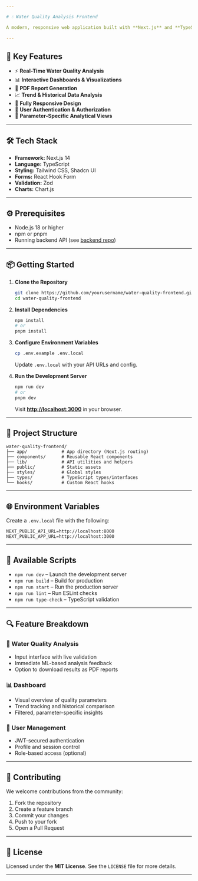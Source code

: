 ```yaml
---

# 💧 Water Quality Analysis Frontend

A modern, responsive web application built with **Next.js** and **TypeScript** for water quality monitoring and analysis. This frontend enables users to input water quality parameters, visualize results, generate detailed reports, and manage historical data — all with an intuitive user experience.

---
```


## 🚀 Key Features

* ⚡ **Real-Time Water Quality Analysis**
* 📊 **Interactive Dashboards & Visualizations**
* 📄 **PDF Report Generation**
* 📈 **Trend & Historical Data Analysis**
* 📱 **Fully Responsive Design**
* 🔐 **User Authentication & Authorization**
* 🧪 **Parameter-Specific Analytical Views**

---

## 🛠️ Tech Stack

* **Framework:** Next.js 14
* **Language:** TypeScript
* **Styling:** Tailwind CSS, Shadcn UI
* **Forms:** React Hook Form
* **Validation:** Zod
* **Charts:** Chart.js

---

## ⚙️ Prerequisites

* Node.js 18 or higher
* npm or pnpm
* Running backend API (see [backend repo](https://github.com/yourusername/water-quality-backend))

---

## 📦 Getting Started

1. **Clone the Repository**

   ```bash
   git clone https://github.com/yourusername/water-quality-frontend.git
   cd water-quality-frontend
   ```

2. **Install Dependencies**

   ```bash
   npm install
   # or
   pnpm install
   ```

3. **Configure Environment Variables**

   ```bash
   cp .env.example .env.local
   ```

   Update `.env.local` with your API URLs and config.

4. **Run the Development Server**

   ```bash
   npm run dev
   # or
   pnpm dev
   ```

   Visit **[http://localhost:3000](http://localhost:3000)** in your browser.

---

## 🧱 Project Structure

```
water-quality-frontend/
├── app/             # App directory (Next.js routing)
├── components/      # Reusable React components
├── lib/             # API utilities and helpers
├── public/          # Static assets
├── styles/          # Global styles
├── types/           # TypeScript types/interfaces
└── hooks/           # Custom React hooks
```

---

## 🌐 Environment Variables

Create a `.env.local` file with the following:

```
NEXT_PUBLIC_API_URL=http://localhost:8000
NEXT_PUBLIC_APP_URL=http://localhost:3000
```

---

## 📜 Available Scripts

* `npm run dev` – Launch the development server
* `npm run build` – Build for production
* `npm run start` – Run the production server
* `npm run lint` – Run ESLint checks
* `npm run type-check` – TypeScript validation

---

## 🔍 Feature Breakdown

### 🔬 Water Quality Analysis

* Input interface with live validation
* Immediate ML-based analysis feedback
* Option to download results as PDF reports

### 📊 Dashboard

* Visual overview of quality parameters
* Trend tracking and historical comparison
* Filtered, parameter-specific insights

### 👤 User Management

* JWT-secured authentication
* Profile and session control
* Role-based access (optional)

---

## 🤝 Contributing

We welcome contributions from the community:

1. Fork the repository
2. Create a feature branch
3. Commit your changes
4. Push to your fork
5. Open a Pull Request

---

## 📄 License

Licensed under the **MIT License**. See the `LICENSE` file for more details.

---
